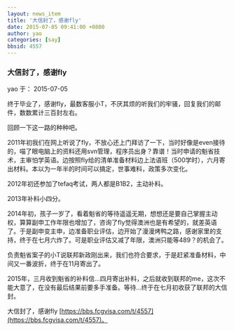 ```yaml
---
layout: news_item
title: '大信封了，感谢fly'
date: 2015-07-05 09:41:00 +0800
author: yao
categories: [say]
bbsid: 4557
---
```


### 大信封了，感谢fly
yao 于： 2015-07-05

终于毕业了，感谢fly，最数客服小T，不厌其烦的听我们的牢骚，回复我们的邮件，数数累计三百封左右。

回顾一下这一路的种种吧。

2011年初我们在网上听说了fly，不放心还上门拜访了一下，当时好像是even接待的，喵了眼电脑上的资料还用svn管理，程序员出身？靠谱！当时申请的魁省技术，主审怕学英语。边按照fly给的清单准备材料边上法语班（500学时），六月寄出材料。本以为一年半的时间可以搞定，世事难料，政策多次变化。

2012年初还参加了tefaq考试，两人都是B1B2，主动补料。

2013年补料小四分。

2014年初，孩子一岁了，看着魁省的等待遥遥无期，想想还是要自己掌握主动权，算算副申工作年限也增加了，咨询了fly觉得澳洲也是有希望的，就差英语了。于是副申变主申，边准备职业评估，边开始了漫漫烤鸭之路，感谢家里的支持，终于在七月六炸了。可是职业评估又减了年限，澳洲只能等489？的机会了。

负责魁省案子的小T说联邦新政刚出来，我们也符合要求，于是赶紧准备材料，中间又一番波折，终于在11月寄出了。

2015年，三月收到魁省的补料信…四月寄出补料，之后就收到联邦的me，这次不能大意了，在没有最后结果前要多手准备。等待…终于在七月初收获了联邦的大信封。

大信封了，感谢fly [https://bbs.fcgvisa.com/t/4557](https://bbs.fcgvisa.com/t/4557)。
